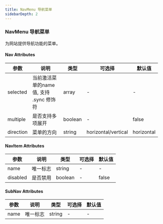 ```yaml
---
title: NavMenu 导航菜单 
sidebarDepth: 2
---
```


### NavMenu 导航菜单

为网站提供导航功能的菜单。

<ClientOnly>
  <navMenu-demos />
</ClientOnly>

#### Nav Attributes

| 参数 | 说明 | 类型 | 可选择 | 默认值 |
| -- | -- | -- | -- | -- |
| selected | 当前激活菜单的name值, 支持 .sync 修饰符 | array | - | - |
| multiple | 是否支持多项展开 | boolean | - | false |
| direction | 菜单的方向 | string | horizontal/vertical | horizontal |

#### NavItem Attributes

| 参数 | 说明 | 类型 | 可选择 | 默认值 |
| -- | -- | -- | -- | -- |
| name | 唯一标志 | string | - | - |
| disabled | 是否禁用 | boolean | - | false |

#### SubNav Attributes

| 参数 | 说明 | 类型 | 可选择 | 默认值 |
| -- | -- | -- | -- | -- |
| name | 唯一标志 | string | - | - |